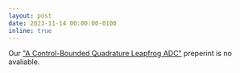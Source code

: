 ```yaml
---
layout: post
date: 2023-11-14 00:00:00-0100
inline: true
---
```


Our ["A Control-Bounded Quadrature Leapfrog ADC"](https://arxiv.org/abs/2310.18110v1) preperint is no avaliable.
